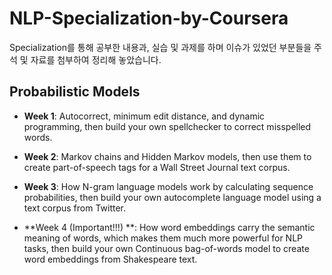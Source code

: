 # NLP-Specialization-by-Coursera
Specialization를 통해 공부한 내용과, 실습 및 과제를 하며 이슈가 있었던 부분들을 주석 및 자료를 첨부하여 정리해 놓았습니다. 

## Probabilistic Models
  - **Week 1**:
    Autocorrect, minimum edit distance, and dynamic programming, then build your own spellchecker to correct misspelled words.
  
  - **Week 2**:
    Markov chains and Hidden Markov models, then use them to create part-of-speech tags for a Wall Street Journal text corpus.
  
 - **Week 3**:
   How N-gram language models work by calculating sequence probabilities, then build your own autocomplete language model using a text corpus from Twitter.
  
 - **Week 4 (Important!!!) **:
   How word embeddings carry the semantic meaning of words, which makes them much more powerful for NLP tasks, then build your own Continuous bag-of-words model to create word embeddings from Shakespeare text.


